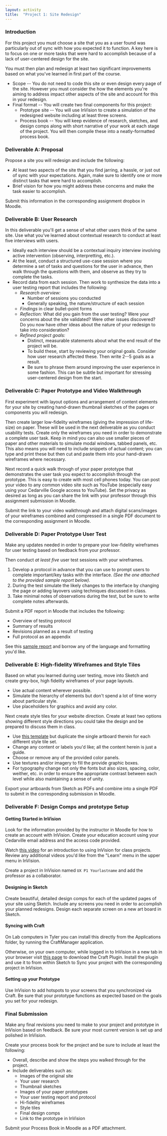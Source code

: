 ```yaml
---
layout: activity
title:  "Project 1: Site Redesign"
---
```

### Introduction

For this project you must choose a site that you as a user found was particularly out of sync with how you expected it to function. A key here is to focus on one or more tasks that were hard to accomplish because of a lack of user-centered design for the site.

You must then plan and redesign at least two significant improvements based on what you've learned in first part of the course.

* Scope --
  You do not need to code this site or even design every page of the site.
  However you must consider the how the elements you're aiming to address impact other aspects of the site and account for this in your redesign.
* Final format --
  You will create two final components for this project:
    * Prototype site --
      You will use InVision to create a simulation of the redesigned website including at least three screens.
    * Process book --
      You will keep evidence of research, sketches, and design comps along with short narrative of your work at each stage of the project.
      You will then compile these into a neatly-formatted process book.

### Deliverable A: Proposal

Propose a site you will redesign and include the following:

* At least two aspects of the site that you find jarring, a hassle, or just out of sync with your expectations. Again, make sure to identify one or more distinct tasks that were hard to accomplish.
* Brief vision for how you might address these concerns and make the task easier to accomplish.

Submit this information in the corresponding assignment dropbox in Moodle.

### Deliverable B: User Research

In this deliverable you'll get a sense of what other users think of the same site. Use what you've learned about contextual research to conduct at least five interviews with users.

* Ideally each interview should be a contextual inquiry interview involving active intervention (observing, interpretting, etc.).
* At the least, conduct a structured use-case session where you determine a set of tasks and questions for the user in advance, then walk through the questions with them, and observe as they try to complete the tasks.
* Record data from each session. Then work to synthesize the data into a user testing report that includes the following:
    * *Research overview:*
        * Number of sessions you conducted
        * Generally speaking, the nature/structure of each session
    * *Findings* in clear bullet-point forms
    * *Reflection:* What did you gain from the user testing? Were your concerns about the site validated? Were other issues discovered? Do you now have other ideas about the nature of your redesign to take into consideration?
    * *Refined project goals:*
        * Distinct, measurable statements about what the end result of the project will be.
        * To build these, start by reviewing your original goals. Consider how user research affected these. Then write 2--5 goals as a result.
        * Be sure to phrase them around improving the user experience in some fashion. This can be subtle but important for stressing user-centered design from the start.

### Deliverable C: Paper Prototype and Video Walkthrough

First experiment with layout options and arrangement of content elements for your site by creating hand-drawn thumbnail sketches of the pages or components you will redesign.

Then create larger low-fidelity wireframes (giving the impression of life-size) on paper. These will be used in the next deliverable as you conduct usability tests.
Create only the wireframes you need in order to demonstrate a complete user task. Keep in mind you can also use smaller pieces of paper and other materials to simulate modal windows, tabbed panels, etc. This also means you will need to include snippets of actual content; you can type and print these but then cut and paste them into your hand-drawn wireframes where necessary.

Next record a quick walk through of your paper prototype that demonstrates the user task you expect to accomplish through the prototype. This is easy to create with most cell phones today. You can post your video to any common video site such as YouTube (especially easy using your Cedarville Google access to YouTube). Set the privacy as desired as long as you can share the link with your professor through this assignment submission in Moodle.

Submit the link to your video walkthrough and attach digital scans/images of your wireframes combined and compressed in a single PDF document to the corresponding assignment in Moodle.

### Deliverable D: Paper Prototype User Test

Make any updates needed in order to prepare your low-fidelity wireframes for user testing based on feedback from your professor.

Then conduct *at least five* user test sessions with your wireframes.

1. Develop a protocol in advance that you can use to prompt users to complete important/key tasks with the interface. *(See the one attached to the provided sample report below).*
2. During the test simulate the likely changes to the interface by changing the page or adding layovers using techniques discussed in class.
3. Take minimal notes of observations during the test, but be sure to write complete notes afterwards.

Submit a PDF report in Moodle that includes the following:

* Overview of testing protocol
* Summary of results
* Revisions planned as a result of testing
* Full protocol as an appendix

See this [sample report](/docs/sample-user-testing-report.pdf) and borrow any of the language and formatting you'd like.

### Deliverable E: High-fidelity Wireframes and Style Tiles

Based on what you learned during user testing, move into Sketch and create grey-box, high fidelity wireframes of your page layouts.

* Use actual content wherever possible.
* Simulate the hierarchy of elements but don't spend a lot of time worry about particular style.
* Use placeholders for graphics and avoid any color.

Next create style tiles for your website direction. Create at least two options showing different style directions you could take the design and be prepared to discuss them in class.

* Use [this template](http://web1.philschanely.com/docs/style-tile-template.sketch) but duplicate the single artboard therein for each different style tile set.
* Change any content or labels you'd like; all the content herein is just a guide.
* Choose or remove any of the provided color panels.
* Use textures and/or imagery to fill the provide graphic boxes.
* For typography change not only the fonts but also sizes, spacing, color, weither, etc. in order to ensure the appropriate contrast between each level while also maintaining a sense of unity.

Export your artboards from Sketch as PDFs and combine into a single PDF to submit in the corresponding submission in Moodle.

### Deliverable F: Design Comps and prototype Setup

#### Getting Started in InVision

Look for the information provided by the instructor in Moodle for how to create an account with InVision. Create your education account using your Cedarville email address and the access code provided.

Watch [this video](https://goo.gl/B3nBdo) for an introduction to using InVision for class projects. Review any additional videos you'd like from the "Learn" menu in the upper menu in InVision.

Create a project in InVision named `UX P1 Yourlastname` and add the professor as a collaborator.

#### Designing in Sketch

Create beautiful, detailed design comps for each of the updated pages of your site using Sketch. Include any screens you need in order to accomplish your planned redesigns. Design each separate screen on a new art board in Sketch.

#### Syncing with Craft

On Lab computers in Tyler you can install this directly from the Applications folder, by running the CraftManager application.

Otherwise, on your own computer, while logged in to InVision in a new tab in your browser visit [this page](https://www.invisionapp.com/craft) to download the Craft Plugin. Install the plugin and use it to from within Sketch to Sync your project with the corresponding project in InVision.

#### Setting up your Prototype

Use InVision to add hotspots to your screens that you synchronized via Craft. Be sure that your prototype functions as expected based on the goals you set for your redesign.

### Final Submission

Make any final revisions you need to make to your project and prototype in InVision based on feedback. Be sure your most current version is set up and polished in InVision.

Create your process book for the project and be sure to include at least the following:

* Overall, describe and show the steps you walked through for the project.
* Include deliverables such as:
    * Images of the original site
    * Your user research
    * Thumbnail sketches
    * Images of your paper prototypes
    * Your user testing report and protocol
    * Hi-fidelity wireframes
    * Style tiles
    * Final design comps
    * Link to the prototype in InVision

Submit your Process Book in Moodle as a PDF attachment.
